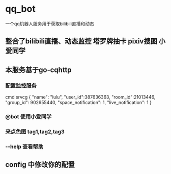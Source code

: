 # qq_bot
一个qq机器人服务用于获取bilibili直播和动态

## 整合了bilibili直播、动态监控 塔罗牌抽卡 pixiv搜图 小爱同学

## 本服务基于go-cqhttp

### 配置监控服务

cmd srvcg {
"name": "lulu",
"user_id":387636363,
"room_id":21013446,
"group_id": 902655440,
"space_notification": 1,
"live_notification": 1
}

### @bot 使用小爱同学

### 来点色图 tag1,tag2,tag3

### --help 查看帮助

## config 中修改你的配置
